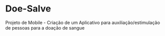 # Doe-Salve
Projeto de Mobile - Criação de um Aplicativo para auxiliação/estimulação de pessoas para a doação de sangue
